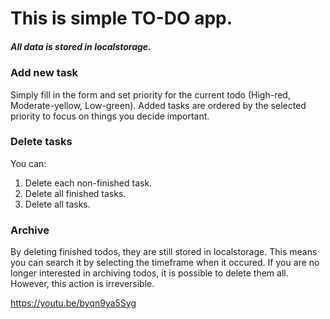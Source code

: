 <h1> This is simple TO-DO app.</h1>
<h5>All data is stored in localstorage.</h5>

<h3>Add new task</h3>

Simply fill in the form and set priority for the current todo (High-red, Moderate-yellow, Low-green).
Added tasks are ordered by the selected priority to focus on things you decide important.

<h3>Delete tasks</h3>

You can: 
1. Delete each non-finished task.
2. Delete all finished tasks.
5. Delete all tasks.

<h3>Archive</h3>

By deleting finished todos, they are still stored in localstorage. 
This means you can search it by selecting the timeframe when it occured.
If you are no longer interested in archiving todos, it is possible to delete them all. However, this action is irreversible.

https://youtu.be/byqn9ya5Syg
